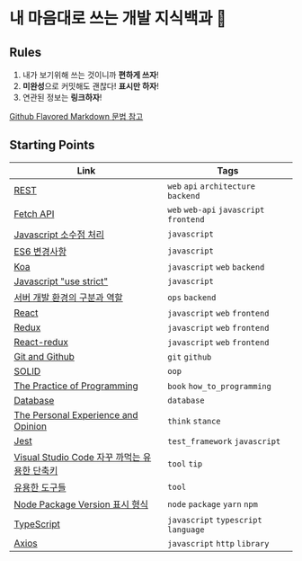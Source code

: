 # 내 마음대로 쓰는 개발 지식백과 📖

## Rules

1. 내가 보기위해 쓰는 것이니까 **편하게 쓰자**!
1. **미완성**으로 커밋해도 괜찮다! **표시만 하자**!
1. 연관된 정보는 **링크하자**!

[Github Flavored Markdown 문법 참고](https://guides.github.com/features/mastering-markdown/)

## Starting Points

| Link                                                                          | Tags                                    |
| ----------------------------------------------------------------------------- | --------------------------------------- |
| [REST](REST.md)                                                               | `web` `api` `architecture` `backend`    |
| [Fetch API](Fetch-API.md)                                                     | `web` `web-api` `javascript` `frontend` |
| [Javascript 소수점 처리](Javascript-소수점-처리.md)                           | `javascript`                            |
| [ES6 변경사항](ES6-변경사항.md)                                               | `javascript`                            |
| [Koa](Koa.md)                                                                 | `javascript` `web` `backend`            |
| [Javascript "use strict"](Javascript-use-strict.md)                           | `javascript`                            |
| [서버 개발 환경의 구분과 역할](서버-개발-환경의-구분과-역할.md)               | `ops` `backend`                         |
| [React](react/index.md)                                                       | `javascript` `web` `frontend`           |
| [Redux](Redux.md)                                                             | `javascript` `web` `frontend`           |
| [React-redux](React-redux.md)                                                 | `javascript` `web` `frontend`           |
| [Git and Github](git-and-github/index.md)                                     | `git` `github`                          |
| [SOLID](SOLID.md)                                                             | `oop`                                   |
| [The Practice of Programming](The-Practice-of-Programming.md)                 | `book` `how_to_programming`             |
| [Database](Database.md)                                                       | `database`                              |
| [The Personal Experience and Opinion](The-Personal-Experience-and-Opinion.md) | `think` `stance`                        |
| [Jest](Jest.md)                                                               | `test_framework` `javascript`           |
| [Visual Studio Code 자꾸 까먹는 유용한 단축키](VSC-shortcuts.md)              | `tool` `tip`                            |
| [유용한 도구들](유용한-도구들.md)                                             | `tool`                                  |
| [Node Package Version 표시 형식](Node-Package-Version-표시-형식.md)           | `node` `package` `yarn` `npm`           |
| [TypeScript](TypeScript.md)                                                   | `javascript` `typescript` `language`    |
| [Axios](Axios.md)                                                             | `javascript` `http` `library`           |
